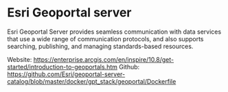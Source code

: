 # Esri Geoportal server

Esri Geoportal Server provides seamless communication with data services that use a wide range of communication protocols, and also supports searching, publishing, and managing standards-based resources.

Website: https://enterprise.arcgis.com/en/inspire/10.8/get-started/introduction-to-geoportals.htm
Github: https://github.com/Esri/geoportal-server-catalog/blob/master/docker/gpt_stack/geoportal/Dockerfile